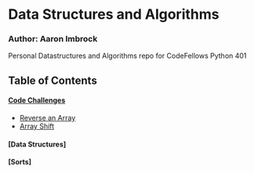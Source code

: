 # Data Structures and Algorithms

### Author: Aaron Imbrock

Personal Datastructures and Algorithms repo for CodeFellows Python 401

## Table of Contents
#### [Code Challenges](https://github.com/aimbrock/python-data-structures-and-algorithms/tree/master/challenges)
   * [Reverse an Array](https://github.com/aimbrock/python-data-structures-and-algorithms/tree/master/challenges/01-array-reverse)
   * [Array Shift](https://github.com/aimbrock/python-data-structures-and-algorithms/tree/master/challenges/02-array-shift)

#### [Data Structures]

#### [Sorts]